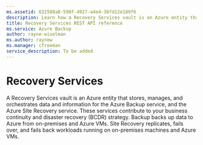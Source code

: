 ```yaml
---
ms.assetid: 632588a8-590f-4927-a4e4-36fd12e189f6
description: Learn how a Recovery Services vault is an Azure entity that stores, manages, and orchestrates data and information for the Azure Backup service.
title: Recovery Services REST API reference
ms.service: Azure Backup
author: rayne-wiselman
ms.author: raynew
ms.manager: cfreeman
service_description: To be added
---
```


# Recovery Services

A Recovery Services vault is an Azure entity that stores, manages, and orchestrates data and information for the Azure Backup service, and the Azure Site Recovery service. These services contribute to your business continuity and disaster recovery (BCDR) strategy. Backup backs up data to Azure from on-premises and Azure VMs. Site Recovery replicates, fails over, and fails back workloads running on on-premises machines and Azure VMs. 
